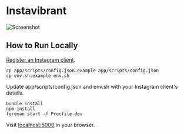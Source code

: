 # Instavibrant

![Screenshot](https://raw.githubusercontent.com/moneypenny/instavibrant/master/screenshot.png)

## How to Run Locally

[Register an Instagram client](https://instagram.com/developer/clients/register/).

    cp app/scripts/config.json.example app/scripts/config.json
    cp env.sh.example env.sh

Update app/scripts/config.json and env.sh with your Instagram client's details.

    bundle install
    npm install
    foreman start -f Procfile.dev

Visit [localhost:5000](http://localhost:5000/) in your browser.

